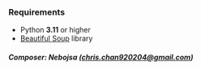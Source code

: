 
### Requirements

* Python **3.11** or higher
* [Beautiful Soup](https://beautiful-soup-4.readthedocs.io/en/latest/) library

##### Composer: Nebojsa (chris.chan920204@gmail.com)

